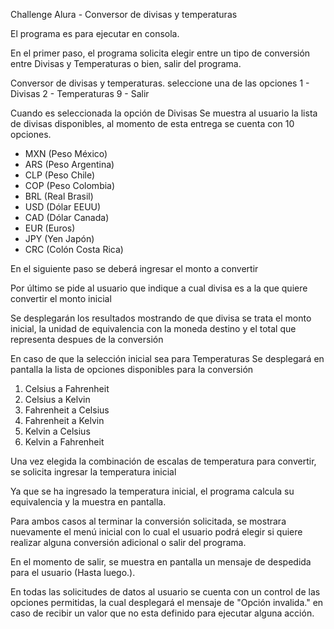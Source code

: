 Challenge Alura - Conversor de divisas y temperaturas

El programa es para ejecutar en consola.

En el primer paso, el programa solicita elegir entre un tipo de conversión entre Divisas y Temperaturas o bien, salir del programa.

Conversor de divisas y temperaturas. seleccione una de las opciones
1 - Divisas     2 - Temperaturas   9 - Salir

Cuando es seleccionada la opción de Divisas
Se muestra al usuario la lista de divisas disponibles, al momento de esta entrega se cuenta con 10 opciones.

- MXN (Peso México)
- ARS (Peso Argentina)
- CLP (Peso Chile)
- COP (Peso Colombia)
- BRL (Real Brasil)
- USD (Dólar EEUU)
- CAD (Dólar Canada)
- EUR (Euros)
- JPY (Yen Japón)
- CRC (Colón Costa Rica)
      
En el siguiente paso se deberá ingresar el monto a convertir
    
Por último se pide al usuario que indique a cual divisa es a la que quiere convertir el monto inicial
      
Se desplegarán los resultados mostrando de que divisa se trata el monto inicial, la unidad de equivalencia con la moneda destino y el total que representa despues de la conversión

En caso de que la selección inicial sea para Temperaturas
Se desplegará en pantalla la lista de opciones disponibles para la conversión
1. Celsius a Fahrenheit
2. Celsius a Kelvin
3. Fahrenheit a Celsius
4. Fahrenheit a Kelvin
5. Kelvin a Celsius
6. Kelvin a Fahrenheit

Una vez elegida la combinación de escalas de temperatura para convertir, se solicita ingresar la temperatura inicial

Ya que se ha ingresado la temperatura inicial, el programa calcula su equivalencia y la muestra en pantalla.

Para ambos casos al terminar la conversión solicitada, se mostrara nuevamente el menú inicial con lo cual el usuario podrá elegir si quiere realizar alguna conversión adicional o salir del programa.

En el momento de salir, se muestra en pantalla un mensaje de despedida para el usuario (Hasta luego.).

En todas las solicitudes de datos al usuario se cuenta con un control de las opciones permitidas, la cual desplegará el mensaje de "Opción invalida." en caso de recibir un valor que no esta definido para ejecutar alguna acción.

